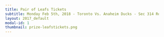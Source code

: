 ```yaml
---
title: Pair of Leafs Tickets
subtitle: Monday Feb 5th, 2018 - Toronto Vs. Anaheim Ducks - Sec 314 Row 2 Seat 9 and 10
layout: 2017_default
modal-id: 1
thumbnail: prize-leafstickets.png
---
```

